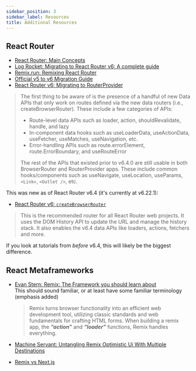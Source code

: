 ```yaml
---
sidebar_position: 3
sidebar_label: Resources
title: Additional Resources
---
```


<!-- markdownlint-disable no-inline-html no-trailing-punctuation -->

## React Router

- [React Router: Main Concepts](https://reactrouter.com/en/main/start/concepts)
- [Log Rocket: Migrating to React Router v6: A complete guide](https://blog.logrocket.com/migrating-react-router-v6-guide/)
- [Remix.run: Remixing React Router](https://remix.run/blog/remixing-react-router)
- [Official v5 to v6 Migration Guide](https://github.com/remix-run/react-router/discussions/8753)
- [React Router v6: Migrating to RouterProvider](https://reactrouter.com/en/main/upgrading/v6-data#migrating)

> The first thing to be aware of is the presence of a handful of new Data APIs that only work on routes defined via the new data routers (i.e., createBrowserRouter). These include a few categories of APIs:
>
> - Route-level data APIs such as loader, action, shouldRevalidate, handle, and lazy
> - In-component data hooks such as useLoaderData, useActionData, useFetcher, useMatches, useNavigation, etc.
> - Error-handling APIs such as route.errorElement, route.ErrorBoundary, and useRouteError
>
> The rest of the APIs that existed prior to v6.4.0 are still usable in both BrowserRouter and RouterProvider apps. These include common hooks/components such as useNavigate, useLocation, useParams, `<Link>`, `<Outlet />`, etc.

This was new as of React Router v6.4 (it's currently at v6.22.1):

- [React Router v6: `createBrowserRouter`](https://reactrouter.com/en/main/routers/create-browser-router)

> This is the recommended router for all React Router web projects. It uses the DOM History API to update the URL and manage the history stack.
> It also enables the v6.4 data APIs like loaders, actions, fetchers and more.

If you look at tutorials from _before_ v6.4, this will likely be the biggest difference.

## React Metaframeworks

- [Evan Stern: Remix: The Framework you should learn about](https://medium.com/@evanstern_94664/remix-the-framework-you-should-learn-about-928d4060e8ad)
    <br/>This should sound familiar, or at least have some familiar terminology (emphasis added)
    <br/>
    > Remix turns browser functionality into an efficient web development tool, utilizing classic standards and web fundamentals for crafting HTML forms. When building a remix app, the **_“action”_** and **_“loader”_** functions, Remix handles everything.

- [Machine Servant: Untangling Remix Optimistic Ui With Multiple Destinations](https://machineservant.com/blog/2022-11-12-remix-optimistic-with-ui-multiple-destinations/)
- [Remix vs Next.js](https://remix.run/blog/remix-vs-next)
